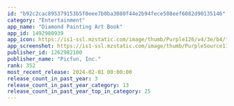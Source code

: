```yaml
---
id: "b92c2cac895379153b5f0eee7b0ba3080f44e2b94fece508eef6082d90135146"
category: "Entertainment"
app_name: "Diamond Painting Art Book"
app_id: 1492980939
app_icon: https://is1-ssl.mzstatic.com/image/thumb/Purple126/v4/3e/b4/fd/3eb4fd1f-5c75-98b8-631d-4bc6729268f6/AppIcon-0-0-1x_U007emarketing-0-7-0-85-220.png/1024x1024bb.png
app_screenshot: https://is1-ssl.mzstatic.com/image/thumb/PurpleSource114/v4/b1/b0/dd/b1b0dd7e-a205-cbc9-9fc6-e2fe7ba64f11/f920096e-2a73-4ac8-9a10-019b5572fe51_01.png/1242x2688bb.png
publisher_id: 1262982100
publisher_name: "Picfun, Inc."
rank: 352
most_recent_release: 2024-02-01 00:00:00
release_count_in_past_year: 3
release_count_in_past_year_category: 13
release_count_in_past_year_top_in_category: 25
---
```

